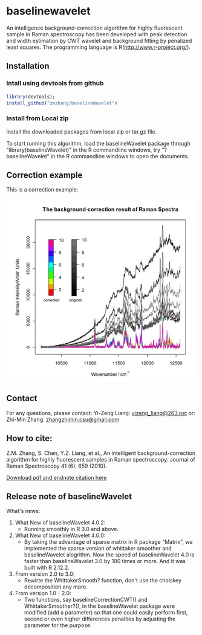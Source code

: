 # baselinewavelet

An intelligence background-correction algorithm for highly fluorescent sample in Raman spectroscopy has been developed with peak detection and width estimation by CWT wavelet and background fitting by penalized least squares. The programming language is R(http://www.r-project.org/).

## Installation

### Intall using devtools from github

```r
library(devtools); 
install_github("zmzhang/baselineWavelet")
```

### Install from Local zip

Install the downloaded packages from local zip or tar.gz file.

To start running this algorithm, load the baselineWavelet package through "library(baselineWavelet)" in the R commandline windows, try "?baselineWavelet" in the R commandline windows to open the documents.

## Correction example
This is a correction example:

![Correction Example](/images/logo.jpg)

## Contact
For any questions, please contact:
Yi-Zeng Liang: yizeng_liang@263.net
or:
Zhi-Min Zhang: zhangzhimin.csu@gmail.com

## How to cite:
Z.M. Zhang, S. Chen, Y.Z. Liang, et al., An intelligent background-correction algorithm for highly fluorescent samples in Raman spectroscopy. Journal of Raman Spectroscopy 41 (6), 659 (2010).

[Download pdf and endnote citation here](http://www3.interscience.wiley.com/journal/122630376/abstract)

## Release note of baselineWavelet
What's news:

1. What New of baselineWavelet 4.0.2:
   - Running smoothly in R 3.0 and above.
2. What New of baselineWavelet 4.0.0:
   - By taking the advantage of sparse matrix in R package "Matrix", we implemented the sparse version of whittaker smoother and baselineWavelet alogrithm. Now the speed of baselineWavelet 4.0 is faster than baselineWavelet 3.0 by 100 times or more. And it was built with R 2.12.2.
3. From version 2.0 to 3.0: 
    - Rewirte the WhittakerSmooth? function, don't use the cholskey decomposition any more.
4. From version 1.0 - 2.0: 
    - Two functions, say baselineCorrectionCWT() and WhittakerSmoother?(), in the baselineWavelet package were modified (add a parameter) so that one could easily perform first, second or even higher differences penalties by adjusting the parameter for the purpose.



